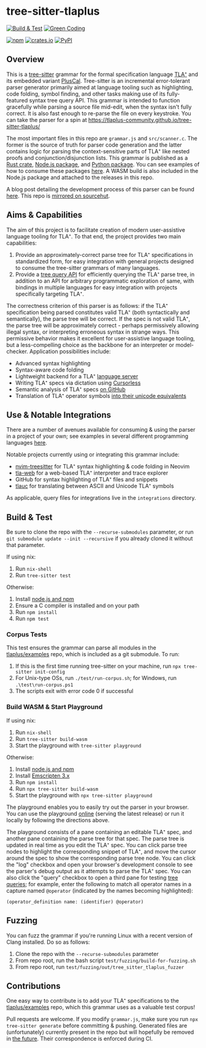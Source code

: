 # tree-sitter-tlaplus

[![Build & Test](https://github.com/tlaplus-community/tree-sitter-tlaplus/actions/workflows/ci.yml/badge.svg)](https://github.com/tlaplus-community/tree-sitter-tlaplus/actions/workflows/ci.yml)
[![Green Coding](https://api.green-coding.io/v1/ci/badge/get?repo=tlaplus-community/tree-sitter-tlaplus&amp;branch=120/merge&amp;workflow=11094909)](https://metrics.green-coding.io/ci.html?repo=tlaplus-community/tree-sitter-tlaplus&amp;branch=120/merge&amp;workflow=11094909)

[![npm](https://img.shields.io/npm/v/@tlaplus/tree-sitter-tlaplus.svg)](https://www.npmjs.com/package/@tlaplus/tree-sitter-tlaplus)
[![crates.io](https://img.shields.io/crates/v/tree-sitter-tlaplus.svg)](https://crates.io/crates/tree-sitter-tlaplus)
[![PyPI](https://img.shields.io/pypi/v/tree-sitter-tlaplus.svg)](https://pypi.org/project/tree-sitter-tlaplus)

## Overview

This is a [tree-sitter](https://tree-sitter.github.io/tree-sitter/) grammar for the formal specification language [TLA⁺](https://en.wikipedia.org/wiki/TLA%2B) and its embedded variant [PlusCal](https://en.wikipedia.org/wiki/PlusCal).
Tree-sitter is an incremental error-tolerant parser generator primarily aimed at language tooling such as highlighting, code folding, symbol finding, and other tasks making use of its fully-featured syntax tree query API.
This grammar is intended to function gracefully while parsing a source file mid-edit, when the syntax isn't fully correct.
It is also fast enough to re-parse the file on every keystroke.
You can take the parser for a spin at https://tlaplus-community.github.io/tree-sitter-tlaplus/

The most important files in this repo are `grammar.js` and `src/scanner.c`.
The former is the source of truth for parser code generation and the latter contains logic for parsing the context-sensitive parts of TLA⁺ like nested proofs and conjunction/disjunction lists.
This grammar is published as a [Rust crate](https://crates.io/crates/tree-sitter-tlaplus), [Node.js package](https://www.npmjs.com/package/@tlaplus/tree-sitter-tlaplus), and [Python package](https://pypi.org/project/tree-sitter-tlaplus).
You can see examples of how to consume these packages [here](test/consumers).
A WASM build is also included in the Node.js package and attached to the releases in this repo.

A blog post detailing the development process of this parser can be found [here](https://ahelwer.ca/post/2023-01-11-tree-sitter-tlaplus/).
This repo is [mirrored on sourcehut](https://git.sr.ht/~ahelwer/tree-sitter-tlaplus).

## Aims & Capabilities

The aim of this project is to facilitate creation of modern user-assistive language tooling for TLA⁺.
To that end, the project provides two main capabilities:
1. Provide an approximately-correct parse tree for TLA⁺ specifications in standardized form, for easy integration with general projects designed to consume the tree-sitter grammars of many languages.
1. Provide a [tree query API](https://tree-sitter.github.io/tree-sitter/using-parsers#pattern-matching-with-queries) for efficiently querying the TLA⁺ parse tree, in addition to an API for arbitrary programmatic exploration of same, with bindings in multiple languages for easy integration with projects specifically targeting TLA⁺.

The correctness criterion of this parser is as follows: if the TLA⁺ specification being parsed constitutes valid TLA⁺ (both syntactically and semantically), the parse tree will be correct.
If the spec is not valid TLA⁺, the parse tree will be approximately correct - perhaps permissively allowing illegal syntax, or interpreting erroneous syntax in strange ways.
This permissive behavior makes it excellent for user-assistive language tooling, but a less-compelling choice as the backbone for an interpreter or model-checker.
Application possibilities include:
 * Advanced syntax highlighting
 * Syntax-aware code folding
 * Lightweight backend for a TLA⁺ [language server](https://microsoft.github.io/language-server-protocol/)
 * Writing TLA⁺ specs via dictation using [Cursorless](https://github.com/pokey/cursorless-vscode)
 * Semantic analysis of TLA⁺ specs [on GitHub](https://github.com/github/semantic)
 * Translation of TLA⁺ operator symbols [into their unicode equivalents](https://github.com/tlaplus-community/tlauc)

## Use & Notable Integrations

There are a number of avenues available for consuming & using the parser in a project of your own; see examples in several different programming languages [here](test/consumers).

Notable projects currently using or integrating this grammar include:
 * [nvim-treesitter](https://github.com/nvim-treesitter/nvim-treesitter) for TLA⁺ syntax highlighting & code folding in Neovim
 * [tla-web](https://github.com/will62794/tla-web) for a web-based TLA⁺ interpreter and trace explorer
 * GitHub for syntax highlighting of TLA⁺ files and snippets
 * [tlauc](https://github.com/tlaplus-community/tlauc) for translating between ASCII and Unicode TLA⁺ symbols

As applicable, query files for integrations live in the `integrations` directory.

## Build & Test

Be sure to clone the repo with the `--recurse-submodules` parameter, or run `git submodule update --init --recursive` if you already cloned it without that parameter.

If using nix:
1. Run `nix-shell`
1. Run `tree-sitter test`

Otherwise:
1. Install [node.js and npm](https://docs.npmjs.com/downloading-and-installing-node-js-and-npm)
1. Ensure a C compiler is installed and on your path
1. Run `npm install`
1. Run `npm test`

### Corpus Tests

This test ensures the grammar can parse all modules in the [tlaplus/examples](https://github.com/tlaplus/examples) repo, which is included as a git submodule.
To run:
1. If this is the first time running tree-sitter on your machine, run `npx tree-sitter init-config`
1. For Unix-type OSs, run `./test/run-corpus.sh`; for Windows, run `.\test\run-corpus.ps1`
1. The scripts exit with error code 0 if successful

### Build WASM & Start Playground

If using nix:
1. Run `nix-shell`
1. Run `tree-sitter build-wasm`
1. Start the playground with `tree-sitter playground`

Otherwise:
1. Install [node.js and npm](https://docs.npmjs.com/downloading-and-installing-node-js-and-npm)
1. Install [Emscripten 3.x](https://emscripten.org/)
1. Run `npm install`
1. Run `npx tree-sitter build-wasm`
1. Start the playground with `npx tree-sitter playground`

The playground enables you to easily try out the parser in your browser.
You can use the playground [online](https://tlaplus-community.github.io/tree-sitter-tlaplus/) (serving the latest release) or run it locally by following the directions above.

The playground consists of a pane containing an editable TLA⁺ spec, and another pane containing the parse tree for that spec.
The parse tree is updated in real time as you edit the TLA⁺ spec.
You can click parse tree nodes to highlight the corresponding snippet of TLA⁺, and move the cursor around the spec to show the corresponding parse tree node.
You can click the "log" checkbox and open your browser's development console to see the parser's debug output as it attempts to parse the TLA⁺ spec.
You can also click the "query" checkbox to open a third pane for testing [tree queries](https://tree-sitter.github.io/tree-sitter/using-parsers#pattern-matching-with-queries); for example, enter the following to match all operator names in a capture named `@operator` (indicated by the names becoming highlighted):
```
(operator_definition name: (identifier) @operator)
```

## Fuzzing

You can fuzz the grammar if you're running Linux with a recent version of Clang installed.
Do so as follows:
1. Clone the repo with the `--recurse-submodules` parameter
2. From repo root, run the bash script `test/fuzzing/build-for-fuzzing.sh`
3. From repo root, run `test/fuzzing/out/tree_sitter_tlaplus_fuzzer`

## Contributions

One easy way to contribute is to add your TLA⁺ specifications to the [tlaplus/examples](https://github.com/tlaplus/examples) repo, which this grammar uses as a valuable test corpus!

Pull requests are welcome. If you modify `grammar.js`, make sure you run `npx tree-sitter generate` before committing & pushing.
Generated files are (unfortunately) currently present in the repo but will hopefully be removed in [the future](https://github.com/tree-sitter/tree-sitter/discussions/1243).
Their correspondence is enforced during CI.

